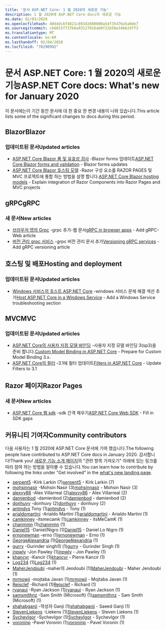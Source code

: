 ```yaml
---
title: '문서 ASP.NET Core: 1 월 2020의 새로운 기능'
description: 1 월 2020에 ASP.NET Core docs의 새로운 기능
ms.date: 02/03/2020
ms.openlocfilehash: 40d4dcbf4821c893d2660800a54f35476a5a0de7
ms.sourcegitcommit: cb6015f737b6a93127016ab0f21b58e34b624ff3
ms.translationtype: MT
ms.contentlocale: ko-KR
ms.lasthandoff: 02/04/2020
ms.locfileid: "78290992"
---
```

# <a name="aspnet-core-docs-whats-new-for-january-2020"></a><span data-ttu-id="d267a-103">문서 ASP.NET Core: 1 월 2020의 새로운 기능</span><span class="sxs-lookup"><span data-stu-id="d267a-103">ASP.NET Core docs: What's new for January 2020</span></span>

<span data-ttu-id="d267a-104">이 문서에는이 기간 동안 문서에 대 한 중요 한 변경 내용이 나와 있습니다.</span><span class="sxs-lookup"><span data-stu-id="d267a-104">This article lists some of the significant changes to docs during this period.</span></span>

## <a name="blazor"></a><span data-ttu-id="d267a-105">Blazor</span><span class="sxs-lookup"><span data-stu-id="d267a-105">Blazor</span></span>

### <a name="updated-articles"></a><span data-ttu-id="d267a-106">업데이트된 문서</span><span class="sxs-lookup"><span data-stu-id="d267a-106">Updated articles</span></span>

- <span data-ttu-id="d267a-107">[ASP.NET Core Blazor 폼 및 유효성 검사](../blazor/forms-validation.md) -Blazor forms 업데이트</span><span class="sxs-lookup"><span data-stu-id="d267a-107">[ASP.NET Core Blazor forms and validation](../blazor/forms-validation.md) - Blazor forms updates</span></span>
- <span data-ttu-id="d267a-108">[ASP.NET Core Blazor 호스팅 모델](../blazor/hosting-models.md) -Razor 구성 요소를 RAZOR PAGES 및 MVC 프로젝트에 통합 하는 방법을 설명 합니다.</span><span class="sxs-lookup"><span data-stu-id="d267a-108">[ASP.NET Core Blazor hosting models](../blazor/hosting-models.md) - Explain integration of Razor Components into Razor Pages and MVC projects</span></span>

## <a name="grpc"></a><span data-ttu-id="d267a-109">gRPC</span><span class="sxs-lookup"><span data-stu-id="d267a-109">gRPC</span></span>

### <a name="new-articles"></a><span data-ttu-id="d267a-110">새 문서</span><span class="sxs-lookup"><span data-stu-id="d267a-110">New articles</span></span>

- <span data-ttu-id="d267a-111">[브라우저 앱의 Grpc](../grpc/browser.md) -grpc 추가-웹 문서</span><span class="sxs-lookup"><span data-stu-id="d267a-111">[gRPC in browser apps](../grpc/browser.md) - Add gRPC-Web article</span></span>
- <span data-ttu-id="d267a-112">[버전 관리 grpc 서비스](../grpc/versioning.md) -grpc 버전 관리 문서 추가</span><span class="sxs-lookup"><span data-stu-id="d267a-112">[Versioning gRPC services](../grpc/versioning.md) - Add gRPC versioning article</span></span>

## <a name="hosting-and-deployment"></a><span data-ttu-id="d267a-113">호스팅 및 배포</span><span class="sxs-lookup"><span data-stu-id="d267a-113">Hosting and deployment</span></span>

### <a name="updated-articles"></a><span data-ttu-id="d267a-114">업데이트된 문서</span><span class="sxs-lookup"><span data-stu-id="d267a-114">Updated articles</span></span>

- <span data-ttu-id="d267a-115">[Windows 서비스의 호스트 ASP.NET Core](../host-and-deploy/windows-service.md) -windows 서비스 문제 해결 섹션 추가</span><span class="sxs-lookup"><span data-stu-id="d267a-115">[Host ASP.NET Core in a Windows Service](../host-and-deploy/windows-service.md) - Add a Windows Service troubleshooting section</span></span>

## <a name="mvc"></a><span data-ttu-id="d267a-116">MVC</span><span class="sxs-lookup"><span data-stu-id="d267a-116">MVC</span></span>

### <a name="updated-articles"></a><span data-ttu-id="d267a-117">업데이트된 문서</span><span class="sxs-lookup"><span data-stu-id="d267a-117">Updated articles</span></span>

- <span data-ttu-id="d267a-118">[ASP.NET Core의 사용자 지정 모델 바인딩](../mvc/advanced/custom-model-binding.md) -사용자 지정 모델 바인딩 3(sp3)을 준비 합니다.</span><span class="sxs-lookup"><span data-stu-id="d267a-118">[Custom Model Binding in ASP.NET Core](../mvc/advanced/custom-model-binding.md) - Prepare for Custom Model Binding 3.x.</span></span>
- <span data-ttu-id="d267a-119">[ASP.NET Core의 필터](../mvc/controllers/filters.md) -3.1에 필터 업데이트</span><span class="sxs-lookup"><span data-stu-id="d267a-119">[Filters in ASP.NET Core](../mvc/controllers/filters.md) - Update Filters to 3.1</span></span>

## <a name="razor-pages"></a><span data-ttu-id="d267a-120">Razor 페이지</span><span class="sxs-lookup"><span data-stu-id="d267a-120">Razor Pages</span></span>

### <a name="new-articles"></a><span data-ttu-id="d267a-121">새 문서</span><span class="sxs-lookup"><span data-stu-id="d267a-121">New articles</span></span>

- <span data-ttu-id="d267a-122">[ASP.NET Core 웹 sdk](../razor-pages/web-sdk.md) -sdk 간격 채우기</span><span class="sxs-lookup"><span data-stu-id="d267a-122">[ASP.NET Core Web SDK](../razor-pages/web-sdk.md) - Fill in SDK gaps</span></span>

## <a name="community-contributors"></a><span data-ttu-id="d267a-123">커뮤니티 기여자</span><span class="sxs-lookup"><span data-stu-id="d267a-123">Community contributors</span></span>

<span data-ttu-id="d267a-124">다음 사용자는 1 월 2020에 ASP.NET Core 문서에 기여 했습니다.</span><span class="sxs-lookup"><span data-stu-id="d267a-124">The following people have contributed to ASP.NET Core docs in January 2020.</span></span> <span data-ttu-id="d267a-125">감사합니다!</span><span class="sxs-lookup"><span data-stu-id="d267a-125">Thank you!</span></span> <span data-ttu-id="d267a-126">[새로운 기능 소개 페이지](index.yml)의 "관련 항목 가져오기" 아래에 있는 링크를 따라 참여 하는 방법을 알아볼 수 있습니다.</span><span class="sxs-lookup"><span data-stu-id="d267a-126">You can learn how to contribute by following the links under "Get involved" in the [what's new landing page](index.yml).</span></span>

- <span data-ttu-id="d267a-127">[serpent5](https://github.com/serpent5) -Kirk Larkin (7)</span><span class="sxs-lookup"><span data-stu-id="d267a-127">[serpent5](https://github.com/serpent5) - Kirk Larkin (7)</span></span>
- <span data-ttu-id="d267a-128">[mohsinnasir](https://github.com/mohsinnasir) -Mohsin Nasir (3)</span><span class="sxs-lookup"><span data-stu-id="d267a-128">[mohsinnasir](https://github.com/mohsinnasir) - Mohsin Nasir (3)</span></span>
- <span data-ttu-id="d267a-129">[alexvy86](https://github.com/alexvy86) -Alex Villarreal (2)</span><span class="sxs-lookup"><span data-stu-id="d267a-129">[alexvy86](https://github.com/alexvy86) - Alex Villarreal (2)</span></span>
- <span data-ttu-id="d267a-130">[damienbod](https://github.com/damienbod) -damienbod (2)</span><span class="sxs-lookup"><span data-stu-id="d267a-130">[damienbod](https://github.com/damienbod) - damienbod (2)</span></span>
- <span data-ttu-id="d267a-131">[donhuvy](https://github.com/donhuvy) -donhuvy (2)</span><span class="sxs-lookup"><span data-stu-id="d267a-131">[donhuvy](https://github.com/donhuvy) - donhuvy (2)</span></span>
- <span data-ttu-id="d267a-132">[antmdvs](https://github.com/antmdvs) Tony (1)</span><span class="sxs-lookup"><span data-stu-id="d267a-132">[antmdvs](https://github.com/antmdvs) - Tony (1)</span></span>
- <span data-ttu-id="d267a-133">[arialdomartini](https://github.com/arialdomartini) -Arialdo Martini (1)</span><span class="sxs-lookup"><span data-stu-id="d267a-133">[arialdomartini](https://github.com/arialdomartini) - Arialdo Martini (1)</span></span>
- <span data-ttu-id="d267a-134">[camkinney](https://github.com/camkinney) -itsmecamk (1)</span><span class="sxs-lookup"><span data-stu-id="d267a-134">[camkinney](https://github.com/camkinney) - itsMeCamK (1)</span></span>
- <span data-ttu-id="d267a-135">[chanmmn](https://github.com/chanmmn) (1)</span><span class="sxs-lookup"><span data-stu-id="d267a-135">[chanmmn](https://github.com/chanmmn) (1)</span></span>
- <span data-ttu-id="d267a-136">[Daniel15](https://github.com/Daniel15) -Daniel/Nigro (1)</span><span class="sxs-lookup"><span data-stu-id="d267a-136">[Daniel15](https://github.com/Daniel15) - Daniel Lo Nigro (1)</span></span>
- <span data-ttu-id="d267a-137">[ernonewman](https://github.com/ernonewman) -erno (1)</span><span class="sxs-lookup"><span data-stu-id="d267a-137">[ernonewman](https://github.com/ernonewman) - Erno (1)</span></span>
- <span data-ttu-id="d267a-138">[GeorgeAlexandria](https://github.com/GeorgeAlexandria) (1)</span><span class="sxs-lookup"><span data-stu-id="d267a-138">[GeorgeAlexandria](https://github.com/GeorgeAlexandria) (1)</span></span>
- <span data-ttu-id="d267a-139">[gurry](https://github.com/gurry) -Gurinder singh의 (1)</span><span class="sxs-lookup"><span data-stu-id="d267a-139">[gurry](https://github.com/gurry) - Gurinder Singh (1)</span></span>
- <span data-ttu-id="d267a-140">[jnpwly](https://github.com/jnpwly) -Jon Pawley (1)</span><span class="sxs-lookup"><span data-stu-id="d267a-140">[jnpwly](https://github.com/jnpwly) - Jon Pawley (1)</span></span>
- <span data-ttu-id="d267a-141">[khancyr](https://github.com/khancyr) -Kancir (1)</span><span class="sxs-lookup"><span data-stu-id="d267a-141">[khancyr](https://github.com/khancyr) - Pierre Kancir (1)</span></span>
- <span data-ttu-id="d267a-142">[Log234](https://github.com/Log234) (1)</span><span class="sxs-lookup"><span data-stu-id="d267a-142">[Log234](https://github.com/Log234) (1)</span></span>
- <span data-ttu-id="d267a-143">[MaherJendoubi](https://github.com/MaherJendoubi) -maher의 Jendoubi (1)</span><span class="sxs-lookup"><span data-stu-id="d267a-143">[MaherJendoubi](https://github.com/MaherJendoubi) - Maher Jendoubi (1)</span></span>
- <span data-ttu-id="d267a-144">[mrmowji](https://github.com/mrmowji) -mojtaba Javan (1)</span><span class="sxs-lookup"><span data-stu-id="d267a-144">[mrmowji](https://github.com/mrmowji) - Mojtaba Javan (1)</span></span>
- <span data-ttu-id="d267a-145">[Reisclef](https://github.com/Reisclef) -Richard (1)</span><span class="sxs-lookup"><span data-stu-id="d267a-145">[Reisclef](https://github.com/Reisclef) - Richard (1)</span></span>
- <span data-ttu-id="d267a-146">[ryanauj](https://github.com/ryanauj) -Ryan Jackson (1)</span><span class="sxs-lookup"><span data-stu-id="d267a-146">[ryanauj](https://github.com/ryanauj) - Ryan Jackson (1)</span></span>
- <span data-ttu-id="d267a-147">[samsmithnz](https://github.com/samsmithnz) -Sam Smith (Microsoft) (1)</span><span class="sxs-lookup"><span data-stu-id="d267a-147">[samsmithnz](https://github.com/samsmithnz) - Sam Smith (Microsoft) (1)</span></span>
- <span data-ttu-id="d267a-148">[shahabganji](https://github.com/shahabganji) -작성자 Ganji (1)</span><span class="sxs-lookup"><span data-stu-id="d267a-148">[shahabganji](https://github.com/shahabganji) - Saeed Ganji (1)</span></span>
- <span data-ttu-id="d267a-149">[StevenLiekens](https://github.com/StevenLiekens) -Liekens (1)</span><span class="sxs-lookup"><span data-stu-id="d267a-149">[StevenLiekens](https://github.com/StevenLiekens) - Steven Liekens (1)</span></span>
- <span data-ttu-id="d267a-150">[SychevIgor](https://github.com/SychevIgor) -SychevIgor (1)</span><span class="sxs-lookup"><span data-stu-id="d267a-150">[SychevIgor](https://github.com/SychevIgor) - SychevIgor (1)</span></span>
- <span data-ttu-id="d267a-151">[voroninp](https://github.com/voroninp) -Pavel Voronin (1)</span><span class="sxs-lookup"><span data-stu-id="d267a-151">[voroninp](https://github.com/voroninp) - Pavel Voronin (1)</span></span>
